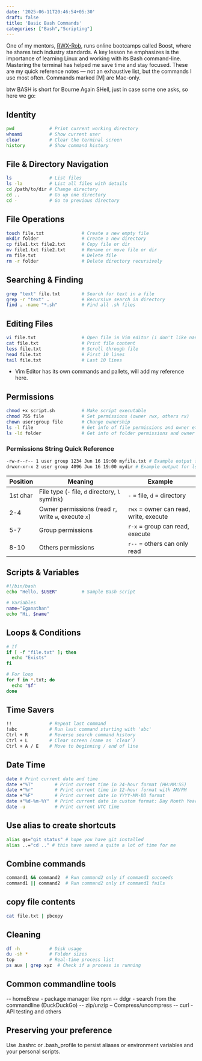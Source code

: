 ```yaml
---
date: '2025-06-11T20:46:54+05:30' 
draft: false
title: 'Basic Bash Commands'
categories: ["Bash","Scripting"]
---
```


One of my mentors, [RWX-Rob](https://linktr.ee/rwxrob), runs online bootcamps called Boost, where he shares tech industry standards. A key lesson he emphasizes is the importance of learning Linux and working with its Bash command-line. Mastering the terminal has helped me save time and stay focused. These are my quick reference notes — not an exhaustive list, but the commands I use most often. Commands marked [M] are Mac-only.

btw BASH is short for Bourne Again SHell, just in case some one asks, so here we go:

## Identity

```bash
pwd             # Print current working directory
whoami          # Show current user
clear           # Clear the terminal screen
history         # Show command history
```

## File & Directory Navigation

```bash
ls              # List files
ls -la          # List all files with details
cd /path/to/dir # Change directory
cd ..           # Go up one directory
cd -            # Go to previous directory
```

## File Operations

```bash
touch file.txt              # Create a new empty file
mkdir folder                # Create a new directory
cp file1.txt file2.txt      # Copy file or dir
mv file1.txt file2.txt      # Rename or move file or dir
rm file.txt                 # Delete file 
rm -r folder                # Delete directory recursively
```

## Searching & Finding

```bash
grep "text" file.txt        # Search for text in a file
grep -r "text" .            # Recursive search in directory
find . -name "*.sh"         # Find all .sh files
```

## Editing Files

```bash
vi file.txt                 # Open file in Vim editor (i don't like nano sorry!) 
cat file.txt                # Print file content
less file.txt               # Scroll through file
head file.txt               # First 10 lines
tail file.txt               # Last 10 lines
```

- Vim Editor has its own commands and pallets, will add my reference here.

## Permissions

```bash
chmod +x script.sh          # Make script executable
chmod 755 file              # Set permissions (owner rwx, others rx)
chown user:group file       # Change ownership
ls -l file                  # Get info of file permissions and owner etc
ls -ld folder               # Get info of folder permissions and owner etc
```

### Permissions String Quick Reference

```bash
-rw-r--r-- 1 user group 1234 Jun 16 19:00 myfile.txt # Example output for ls -l file check the table for ref
drwxr-xr-x 2 user group 4096 Jun 16 19:00 mydir # Example output for ls -ld folder check the table for ref
```

| Position  | Meaning                                | Example                          |
|-----------|----------------------------------------|----------------------------------|
| 1st char  | File type (`-` file, `d` directory, `l` symlink) | `-` = file, `d` = directory        |
| 2-4       | Owner permissions (read `r`, write `w`, execute `x`) | `rwx` = owner can read, write, execute |
| 5-7       | Group permissions                      | `r-x` = group can read, execute  |
| 8-10      | Others permissions                     | `r--` = others can only read     |


## Scripts & Variables

```bash
#!/bin/bash
echo "Hello, $USER"         # Sample Bash script

# Variables
name="Eganathan"
echo "Hi, $name"
```

## Loops & Conditions

```bash
# If
if [ -f "file.txt" ]; then
  echo "Exists"
fi

# For loop
for f in *.txt; do
  echo "$f"
done
```

## Time Savers

```bash
!!              # Repeat last command
!abc            # Run last command starting with 'abc'
Ctrl + R        # Reverse search command history
Ctrl + L        # Clear screen (same as `clear`)
Ctrl + A / E    # Move to beginning / end of line
```

## Date Time

```bash
date # Print current date and time
date +"%T"        # Print current time in 24-hour format (HH:MM:SS)
date +"%r"        # Print current time in 12-hour format with AM/PM
date +"%F"        # Print current date in YYYY-MM-DD format
date +"%d-%m-%Y"  # Print current date in custom format: Day Month Year
date -u           # Print current UTC time
```

## Use alias to create shortcuts

```bash
alias gs="git status" # hope you have git installed
alias ..="cd .." # this have saved a quite a lot of time for me
```

## Combine commands

```bash
command1 && command2  # Run command2 only if command1 succeeds
command1 || command2  # Run command2 only if command1 fails
```

## copy file contents

```bash
cat file.txt | pbcopy
```

## Cleaning

```bash
df -h           # Disk usage
du -sh *        # Folder sizes
top             # Real-time process list
ps aux | grep xyz  # Check if a process is running
```

## Common commandline tools

  -- homeBrew - package manager like npm
  -- ddgr - search from the commandline (DuckDuckGo)
  -- zip/unzip – Compress/uncompress
  -- curl - API testing and others

## Preserving your preference

Use .bashrc or .bash_profile to persist aliases or environment variables and your personal scripts.